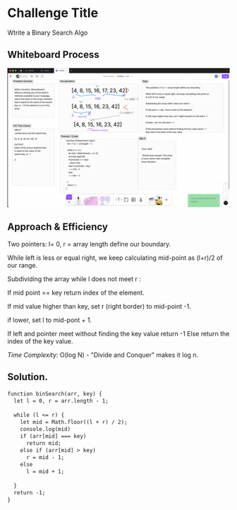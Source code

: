 

# Challenge Title
Wtrite a Binary Search Algo
## Whiteboard Process
![code2.png](./binary_search.png)

## Approach & Efficiency
<!-- What approach did you take? Why? What is the Big O space/time for this approach? -->
Two pointers: l= 0, r = array length define our boundary.

While left is less or equal right, we keep calculating mid-point as (l+r)/2 of our range.

Subdividing the array while l does not meet r :

If mid point == key  return index of the element.

If mid value higher than key, set r (right border) to mid-point -1.

if lower,  set l to mid-pont + 1.

If left and pointer meet without finding the key value return -1
Else return the index of the key value.



_Time Complexity:_ O(log N) -
"Divide and Conquer" makes it log n. <p>

## Solution.
```
function binSearch(arr, key) {
  let l = 0, r = arr.length - 1;

  while (l <= r) {
    let mid = Math.floor((l + r) / 2);
    console.log(mid)
    if (arr[mid] === key)
      return mid;
    else if (arr[mid] > key)
      r = mid - 1;
    else
      l = mid + 1;

  }
  return -1;
}
